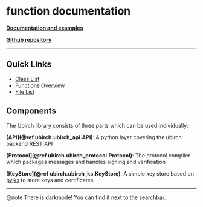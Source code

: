 # function documentation

<!-- This markdown file is supposed to be read by doxygen, 
a software for generating documentation. So don't wonder about the @note statement. 
Please refer as well to the official documentation at 
developer.ubirch.com -->

[**Documentation and examples**](https://developer.ubirch.com/ubirch-protocol-python/)

[**Github repository**](https://github.com/ubirch/ubirch-protocol-python/tree/ecdsa-betterReadMe)

---
## Quick Links
- [Class List](annotated.html)
- [Functions Overview](functions.html)
- [File List](files.html)

## Components
The Ubirch library consists of three parts which can be used individually:

**[API](@ref ubirch.ubirch_api.API)**: 
A python layer covering the ubirch backend REST API

**[Protocol](@ref ubirch.ubirch_protocol.Protocol)**: 
The protocol compiler which packages messages and handles signing and verification

**[KeyStore](@ref ubirch.ubirch_ks.KeyStore)**: 
A simple key store based on [pyjks](https://pypi.org/project/pyjks/) to store keys and certificates

---

@note There is darkmode! You can find it next to the searchbar.
